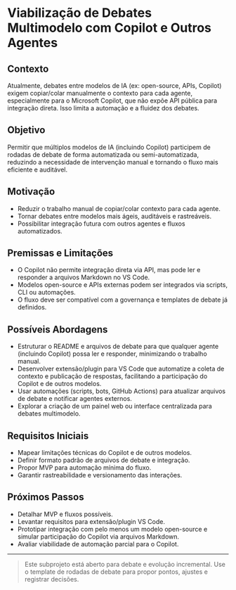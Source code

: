 # Viabilização de Debates Multimodelo com Copilot e Outros Agentes

## Contexto

Atualmente, debates entre modelos de IA (ex: open-source, APIs, Copilot) exigem copiar/colar manualmente o contexto para cada agente, especialmente para o Microsoft Copilot, que não expõe API pública para integração direta. Isso limita a automação e a fluidez dos debates.

## Objetivo

Permitir que múltiplos modelos de IA (incluindo Copilot) participem de rodadas de debate de forma automatizada ou semi-automatizada, reduzindo a necessidade de intervenção manual e tornando o fluxo mais eficiente e auditável.

## Motivação

- Reduzir o trabalho manual de copiar/colar contexto para cada agente.
- Tornar debates entre modelos mais ágeis, auditáveis e rastreáveis.
- Possibilitar integração futura com outros agentes e fluxos automatizados.

## Premissas e Limitações

- O Copilot não permite integração direta via API, mas pode ler e responder a arquivos Markdown no VS Code.
- Modelos open-source e APIs externas podem ser integrados via scripts, CLI ou automações.
- O fluxo deve ser compatível com a governança e templates de debate já definidos.

## Possíveis Abordagens

- Estruturar o README e arquivos de debate para que qualquer agente (incluindo Copilot) possa ler e responder, minimizando o trabalho manual.
- Desenvolver extensão/plugin para VS Code que automatize a coleta de contexto e publicação de respostas, facilitando a participação do Copilot e de outros modelos.
- Usar automações (scripts, bots, GitHub Actions) para atualizar arquivos de debate e notificar agentes externos.
- Explorar a criação de um painel web ou interface centralizada para debates multimodelo.

## Requisitos Iniciais

- Mapear limitações técnicas do Copilot e de outros modelos.
- Definir formato padrão de arquivos de debate e integração.
- Propor MVP para automação mínima do fluxo.
- Garantir rastreabilidade e versionamento das interações.

## Próximos Passos

- Detalhar MVP e fluxos possíveis.
- Levantar requisitos para extensão/plugin VS Code.
- Prototipar integração com pelo menos um modelo open-source e simular participação do Copilot via arquivos Markdown.
- Avaliar viabilidade de automação parcial para o Copilot.

---

> Este subprojeto está aberto para debate e evolução incremental. Use o template de rodadas de debate para propor pontos, ajustes e registrar decisões.
